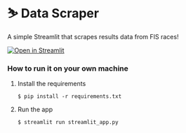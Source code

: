 # ⛷️ Data Scraper

A simple Streamlit that scrapes results data from FIS races!

[![Open in Streamlit](https://static.streamlit.io/badges/streamlit_badge_black_white.svg)](https://page-scraper.streamlit.app/)

### How to run it on your own machine

1. Install the requirements

   ```
   $ pip install -r requirements.txt
   ```

2. Run the app

   ```
   $ streamlit run streamlit_app.py
   ```
